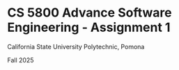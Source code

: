 # CS 5800 Advance Software Engineering - Assignment 1
California State University Polytechnic, Pomona

Fall 2025